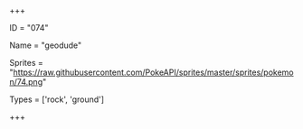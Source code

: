 




+++

ID = "074"

Name = "geodude"

Sprites = "https://raw.githubusercontent.com/PokeAPI/sprites/master/sprites/pokemon/74.png"

Types = ['rock', 'ground']

+++

